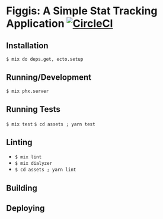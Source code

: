 # Figgis: A Simple Stat Tracking Application [![CircleCI](https://circleci.com/gh/jherdman/figgis.svg?style=svg&circle-token=1d6ee3b0bc2c724e6479fb4d61407aa60ad6f6ff)](https://circleci.com/gh/jherdman/figgis)

## Installation

`$ mix do deps.get, ecto.setup`

## Running/Development

`$ mix phx.server`

## Running Tests

`$ mix test`
`$ cd assets ; yarn test`

## Linting

* `$ mix lint`
* `$ mix dialyzer`
* `$ cd assets ; yarn lint`

## Building

## Deploying
